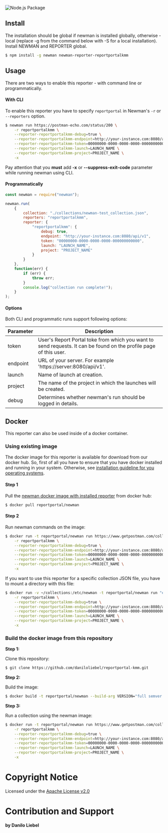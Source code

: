 ![Node.js Package](https://github.com/daniloliebel/reportportal-kmm/workflows/Node.js%20Package/badge.svg)

## Install

The installation should be global if newman is installed globally, otherwise - local (replace -g from the command below with -S for a local installation).
Install NEWMAN and REPORTER global.
```bash
$ npm install -g newman newman-reporter-reportportalkmm
```

## Usage

There are two ways to enable this reporter - with command line or programmatically.

#### With CLI

To enable this reporter you have to specify `reportportal` in Newman's `-r` or `--reporters` option.

```bash
$ newman run https://postman-echo.com/status/200 \
    -r reportportalkmm \
    --reporter-reportportalkmm-debug=true \
    --reporter-reportportalkmm-endpoint=http://your-instance.com:8080/api/v1 \
    --reporter-reportportalkmm-token=00000000-0000-0000-0000-000000000000 \
    --reporter-reportportalkmm-launch=LAUNCH_NAME \
    --reporter-reportportalkmm-project=PROJECT_NAME \
    -x
```

Pay attention that you **must** add **-x** or **--suppress-exit-code** parameter while running newman using CLI.

#### Programmatically

```javascript
const newman = require("newman");

newman.run(
    {
        collection: "./collections/newman-test_collection.json",
        reporters: "reportportalkmm",
        reporter: {
            "reportportalkmm": {
                debug: true,
                endpoint: "http://your-instance.com:8080/api/v1",
                token: "00000000-0000-0000-0000-000000000000",
                launch: "LAUNCH_NAME",
                project: "PROJECT_NAME"
            }
        }
    },
    function(err) {
        if (err) {
            throw err;
        }
        console.log("collection run complete!");
    }
);
```

#### Options

Both CLI and programmatic runs support following options:

| Parameter | Description                                                                                                       |
| --------- | ----------------------------------------------------------------------------------------------------------------- |
| token     | User's Report Portal toke from which you want to send requests. It can be found on the profile page of this user. |
| endpoint  | URL of your server. For example 'https://server:8080/api/v1'.                                                     |
| launch    | Name of launch at creation.                                                                                       |
| project   | The name of the project in which the launches will be created.                                                    |
| debug     | Determines whether newman's run should be logged in details.                                                      |

## Docker

This reporter can also be used inside of a docker container.

### Using existing image

The docker image for this reporter is available for download from our docker hub. So, first of all you have to ensure that you have docker installed and running in your system. Otherwise, see <a href="https://docs.docker.com/installation/" target="_blank">installation guideline for
you operating systems</a>.

#### Step 1

Pull the <a href="https://hub.docker.com/r/reportportal/newman" target="_blank">newman docker image with installed reporter</a> from docker hub:

```console
$ docker pull reportportal/newman
```

#### Step 2

Run newman commands on the image:

```bash
$ docker run -t reportportal/newman run https://www.getpostman.com/collections/8a0c9bc08f062d12dcda \
    -r reportportalkmm \
    --reporter-reportportalkmm-debug=true \
    --reporter-reportportalkmm-endpoint=http://your-instance.com:8080/api/v1 \
    --reporter-reportportalkmm-token=00000000-0000-0000-0000-000000000000 \
    --reporter-reportportalkmm-launch=LAUNCH_NAME \
    --reporter-reportportalkmm-project=PROJECT_NAME \
    -x
```

If you want to use this reporter for a specific collection JSON file, you have to mount a directory with this file:

```bash
$ docker run -v ~/collections:/etc/newman -t reportportal/newman run "example_postman-collection.json" \
    -r reportportalkmm \
    --reporter-reportportalkmm-debug=true \
    --reporter-reportportalkmm-endpoint=http://your-instance.com:8080/api/v1 \
    --reporter-reportportalkmm-token=00000000-0000-0000-0000-000000000000 \
    --reporter-reportportalkmm-launch=LAUNCH_NAME \
    --reporter-reportportalkmm-project=PROJECT_NAME \
    -x
```

### Build the docker image from this repository

**Step 1:**

Clone this repository:

```bash
$ git clone https://github.com/daniloliebel/reportportal-kmm.git
```

**Step 2:**

Build the image:

```bash
$ docker build -t reportportal/newman --build-arg VERSION="full semver version".
```

**Step 3:**

Run a collection using the newman image:

```bash
$ docker run -t reportportal/newman run https://www.getpostman.com/collections/8a0c9bc08f062d12dcda \
    -r reportportalkmm \
    --reporter-reportportalkmm-debug=true \
    --reporter-reportportalkmm-endpoint=http://your-instance.com:8080/api/v1 \
    --reporter-reportportalkmm-token=00000000-0000-0000-0000-000000000000 \
    --reporter-reportportalkmm-launch=LAUNCH_NAME \
    --reporter-reportportalkmm-project=PROJECT_NAME \
    -x
```

# Copyright Notice

Licensed under the [Apache License v2.0](LICENSE)

# Contribution and Support

**by Danilo Liebel**
